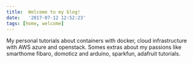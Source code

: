 ```yaml
---
title:  Welcome to my blog!
date:   '2017-07-12 12:52:23'
tags: [home, welcome]
---
```


My personal tutorials about containers with docker, cloud infrastructure with AWS azure and openstack.
Somes extras about my passions like smarthome fibaro, domoticz and arduino, sparkfun, adafruit tutorials.
